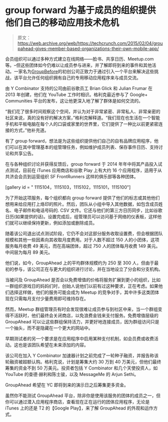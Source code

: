 # group forward 为基于成员的组织提供他们自己的移动应用技术危机

> 原文：<https://web.archive.org/web/https://techcrunch.com/2015/02/04/groupahead-gives-member-based-organizations-their-own-mobile-app/>

会员组织可以通过多种方式建立在线网络——脸书、共享日历、Meetup.com 等。–但这些团体如今仍难以让成员参与进来，并了解即将到来的事件和其他活动。一家名为[GroupBefore](https://web.archive.org/web/20230216193047/http://www.groupahead.com/)的初创公司正致力于通过引入一个平台来解决这些挑战，该平台允许任何组织拥有自己的专用移动应用程序来与成员交流。

由 Y Combinator 支持的公司由前谷歌员工 Brian Glick 和 Julian Frumar 在 2013 年创建，他们在 YouTube 工作时相识。格利克最近参与了 Google+ Communities 平台的发布，这让他更深入地了解了群体是如何交流的。

“我们花了很多时间观察这个空间，并认为对于非常紧密、非常私人、非常亲密的社区来说，真的没有好的解决方案，”格利克解释道。“我们现在也生活在一个智能手机和平板电脑在每个人的口袋或家里的世界里，它们提供了一种比以前更紧密连接的方式，”他补充道。

有了 group forward，想法是为这些组织提供他们自己的自有品牌应用程序，他们可以在其中管理基本的组管理任务，例如维护成员列表、保存事件日历、支持讨论和共享公告。

在与各种组织讨论并获得反馈后，group forward 于 2014 年年中将其产品投入试点测试，目前在 iTunes 应用商店和谷歌 Play 上有大约 16 个应用程序，适用于从共济会会员到运营组织 SF FrontRunners 这样的俱乐部等各种团体。

[gallery id = " 1115104，1115103，1115102，1115101，1115100"]

为了开始这项服务，每个组织都向 group forward 提供了他们的标志或其他他们想用来给应用打上烙印的照片。然后，团队从小组中导入其他数据，如包含成员姓名、电子邮件和电话号码的. CSV 文件。它还与他们的第三方日历同步，比如谷歌日历(如果提供的话)。设置完成后，组管理员可以访问基于网络的仪表板，这样他们就可以继续保持更新，例如添加或删除成员。

随着该公司退出试点测试阶段，它仍不会对这部分服务收取设置费，但会根据团队规模和其他一些因素向其收取月度费用。对于人数不超过 150 人的小团体，这项服务每月收费 49 美元，而在高端团体，超过 750 人的团体每月收费 149 美元。中间层为每月 89 美元。

他们说，如今，GroupAhead 上的平均群体规模约为 250 至 300 人，但由于最初的参与，该公司正在与更大的组织进行讨论，并在当地设立了分会和分支机构。

当被问及 GroupAhead 是否会以免费增值的价格将服务扩展到更小的组织，比如一群组织游戏日的妈妈们时，创始人说他们以前有过这种要求，正在考虑。如果他们选择这样做，他们的服务可能会成为 Meetup 的竞争对手，其中许多这类团体现在只需每月支付少量费用即可维持存在。

然而，Meetup 群组管理员有时会发现很难让成员参与到社区中来，当一个群组变得不活跃时，他们最终会关闭商店，以免浪费金钱来支付服务。免费增值层级的 GroupAhead 可以让这些群组保持活力，并更好地连接成员，因为群组访问只是一个抽头，而不是隐藏在一个更大的网站中。

早期测试者的另一个要求是在应用程序中启用某种支付机制，如会员费或收费活动。这也是该团队希望在未来添加的内容。

该公司在加入 Y Combinator 加速器计划之前完成了一轮种子融资，并报告称该轮融资被超额认购。格利克说，计划是筹集大约 30 万到 40 万美元，但他们最终筹集的资金不到 50 万美元。投资者包括 Y Combinator 和几个天使投资人，如 YouTube 的查德·赫利和陈士骏，以及 MessageMe 的 Arjun Sethi。

GroupAhead 希望在 YC 即将到来的演示日之后筹集更多资金。

虽然你不能测试 GroupAhead 平台，除非你是使用该服务的团体的成员之一，但你可以通过潜入应用程序商店，查看现在正在运行的团体应用程序，无论是 iTunes 上的还是 T2 的【Google Play】，来了解 GroupAhead 的外观和运作方式。